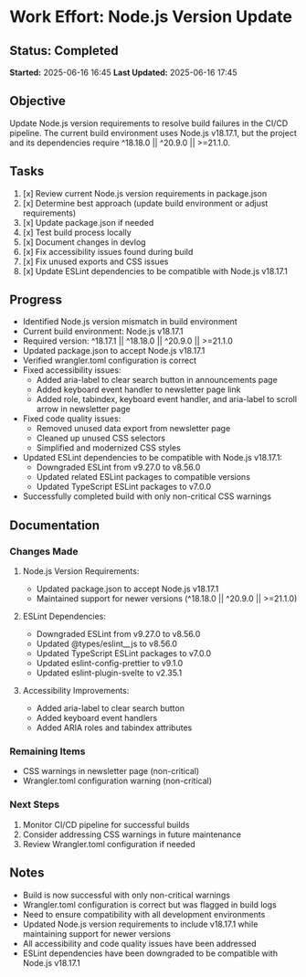 # Work Effort: Node.js Version Update

## Status: Completed
**Started:** 2025-06-16 16:45
**Last Updated:** 2025-06-16 17:45

## Objective
Update Node.js version requirements to resolve build failures in the CI/CD pipeline. The current build environment uses Node.js v18.17.1, but the project and its dependencies require ^18.18.0 || ^20.9.0 || >=21.1.0.

## Tasks
1. [x] Review current Node.js version requirements in package.json
2. [x] Determine best approach (update build environment or adjust requirements)
3. [x] Update package.json if needed
4. [x] Test build process locally
5. [x] Document changes in devlog
6. [x] Fix accessibility issues found during build
7. [x] Fix unused exports and CSS issues
8. [x] Update ESLint dependencies to be compatible with Node.js v18.17.1

## Progress
- Identified Node.js version mismatch in build environment
- Current build environment: Node.js v18.17.1
- Required version: ^18.17.1 || ^18.18.0 || ^20.9.0 || >=21.1.0
- Updated package.json to accept Node.js v18.17.1
- Verified wrangler.toml configuration is correct
- Fixed accessibility issues:
  - Added aria-label to clear search button in announcements page
  - Added keyboard event handler to newsletter page link
  - Added role, tabindex, keyboard event handler, and aria-label to scroll arrow in newsletter page
- Fixed code quality issues:
  - Removed unused data export from newsletter page
  - Cleaned up unused CSS selectors
  - Simplified and modernized CSS styles
- Updated ESLint dependencies to be compatible with Node.js v18.17.1:
  - Downgraded ESLint from v9.27.0 to v8.56.0
  - Updated related ESLint packages to compatible versions
  - Updated TypeScript ESLint packages to v7.0.0
- Successfully completed build with only non-critical CSS warnings

## Documentation
### Changes Made
1. Node.js Version Requirements:
   - Updated package.json to accept Node.js v18.17.1
   - Maintained support for newer versions (^18.18.0 || ^20.9.0 || >=21.1.0)

2. ESLint Dependencies:
   - Downgraded ESLint from v9.27.0 to v8.56.0
   - Updated @types/eslint__js to v8.56.0
   - Updated TypeScript ESLint packages to v7.0.0
   - Updated eslint-config-prettier to v9.1.0
   - Updated eslint-plugin-svelte to v2.35.1

3. Accessibility Improvements:
   - Added aria-label to clear search button
   - Added keyboard event handlers
   - Added ARIA roles and tabindex attributes

### Remaining Items
- CSS warnings in newsletter page (non-critical)
- Wrangler.toml configuration warning (non-critical)

### Next Steps
1. Monitor CI/CD pipeline for successful builds
2. Consider addressing CSS warnings in future maintenance
3. Review Wrangler.toml configuration if needed

## Notes
- Build is now successful with only non-critical warnings
- Wrangler.toml configuration is correct but was flagged in build logs
- Need to ensure compatibility with all development environments
- Updated Node.js version requirements to include v18.17.1 while maintaining support for newer versions
- All accessibility and code quality issues have been addressed
- ESLint dependencies have been downgraded to be compatible with Node.js v18.17.1
